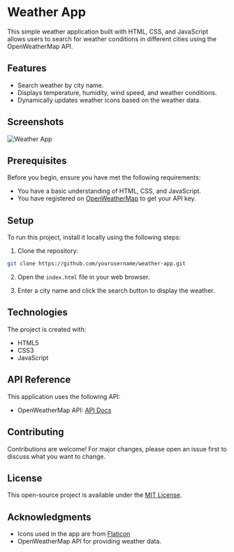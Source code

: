 # Weather App

This simple weather application built with HTML, CSS, and JavaScript allows users to search for weather conditions in different cities using the OpenWeatherMap API.

## Features

- Search weather by city name.
- Displays temperature, humidity, wind speed, and weather conditions.
- Dynamically updates weather icons based on the weather data.

## Screenshots

![Weather App](https://github.com/Dulithapathum/Weather-App/assets/141697422/0936c896-3a0c-4467-87f5-acb223aefd70)


## Prerequisites

Before you begin, ensure you have met the following requirements:
- You have a basic understanding of HTML, CSS, and JavaScript.
- You have registered on [OpenWeatherMap](https://openweathermap.org/) to get your API key.

## Setup

To run this project, install it locally using the following steps:

1. Clone the repository:
```bash
git clone https://github.com/yourusername/weather-app.git
```

2. Open the `index.html` file in your web browser.

3. Enter a city name and click the search button to display the weather.

## Technologies

The project is created with:
- HTML5
- CSS3
- JavaScript

## API Reference

This application uses the following API:
- OpenWeatherMap API: [API Docs](https://openweathermap.org/api)

## Contributing

Contributions are welcome! For major changes, please open an issue first to discuss what you want to change.

## License

This open-source project is available under the [MIT License](LICENSE).

## Acknowledgments

- Icons used in the app are from [Flaticon](https://www.flaticon.com/)
- OpenWeatherMap API for providing weather data.
